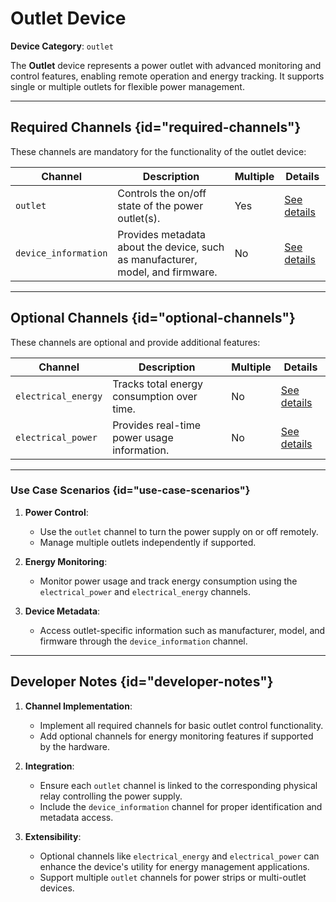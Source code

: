# Outlet Device

**Device Category**: `outlet`

The **Outlet** device represents a power outlet with advanced monitoring and control features, enabling remote operation and energy tracking. It supports single or multiple outlets for flexible power management.

---

## Required Channels {id="required-channels"}

These channels are mandatory for the functionality of the outlet device:

| **Channel**          | **Description**                                                                | **Multiple** | **Details**                                |
|----------------------|--------------------------------------------------------------------------------|--------------|--------------------------------------------|
| `outlet`             | Controls the on/off state of the power outlet(s).                              | Yes          | [See details](OutletChannel.md)            |
| `device_information` | Provides metadata about the device, such as manufacturer, model, and firmware. | No           | [See details](DeviceInformationChannel.md) |

---

## Optional Channels {id="optional-channels"}

These channels are optional and provide additional features:

| **Channel**         | **Description**                             | **Multiple** | **Details**                               |
|---------------------|---------------------------------------------|--------------|-------------------------------------------|
| `electrical_energy` | Tracks total energy consumption over time.  | No           | [See details](ElectricalEnergyChannel.md) |
| `electrical_power`  | Provides real-time power usage information. | No           | [See details](ElectricalPowerChannel.md)  |

---

### Use Case Scenarios {id="use-case-scenarios"}

1. **Power Control**:
   - Use the `outlet` channel to turn the power supply on or off remotely.
   - Manage multiple outlets independently if supported.

2. **Energy Monitoring**:
   - Monitor power usage and track energy consumption using the `electrical_power` and `electrical_energy` channels.

3. **Device Metadata**:
   - Access outlet-specific information such as manufacturer, model, and firmware through the `device_information` channel.

---

## Developer Notes {id="developer-notes"}

1. **Channel Implementation**:
   - Implement all required channels for basic outlet control functionality.
   - Add optional channels for energy monitoring features if supported by the hardware.

2. **Integration**:
   - Ensure each `outlet` channel is linked to the corresponding physical relay controlling the power supply.
   - Include the `device_information` channel for proper identification and metadata access.

3. **Extensibility**:
   - Optional channels like `electrical_energy` and `electrical_power` can enhance the device's utility for energy management applications.
   - Support multiple `outlet` channels for power strips or multi-outlet devices.
